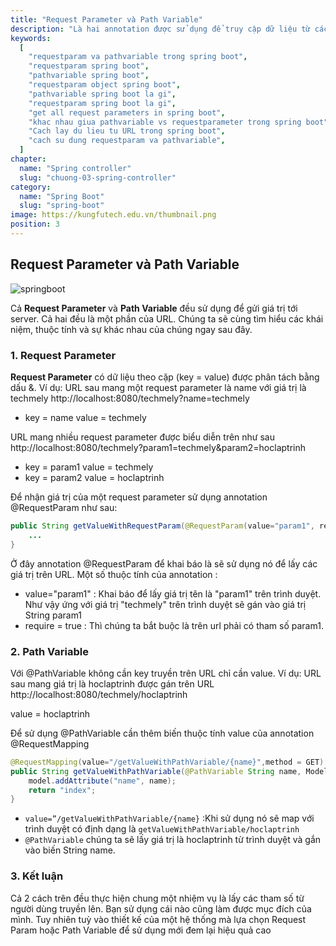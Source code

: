 ```yaml
---
title: "Request Parameter và Path Variable"
description: "Là hai annotation được sử dụng để truy cập dữ liệu từ các request. Chúng được sử dụng vào những mục đích trong những trường hợp khác nhau."
keywords:
  [
    "requestparam va pathvariable trong spring boot",
    "requestparam spring boot",
    "pathvariable spring boot",
    "requestparam object spring boot",
    "pathvariable spring boot la gi",
    "requestparam spring boot la gi",
    "get all request parameters in spring boot",
    "khac nhau giua pathvariable vs requestparameter trong spring boot",
    "Cach lay du lieu tu URL trong spring boot",
    "cach su dung requestparam va pathvariable",
  ]
chapter:
  name: "Spring controller"
  slug: "chuong-03-spring-controller"
category:
  name: "Spring Boot"
  slug: "spring-boot"
image: https://kungfutech.edu.vn/thumbnail.png
position: 3
---
```


## Request Parameter và Path Variable

![springboot](https://1.bp.blogspot.com/-OCMnQs3ddyU/XgGHSerSuXI/AAAAAAAAATQ/TjN5MUE3MRoIyhrQ0qQ_unaqbchik_QHACEwYBhgL/s1600/Screen%2BShot%2B2019-12-24%2Bat%2B10.33.44%2BAM.png)

Cả **Request Parameter** và **Path Variable** đều sử dụng để gửi giá trị tới server. Cả hai đều là một phần của URL. Chúng ta sẽ cùng tìm hiểu các khái niệm, thuộc tính và sự khác nhau của chúng ngay sau đây.

### 1. Request Parameter

**Request Parameter** có dữ liệu theo cặp (key = value) được phân tách bằng dấu &.
<content-example>Ví dụ:
URL sau mang một request parameter là name với giá trị là techmely
http://localhost:8080/techmely?name=techmely

- key = name
  value = techmely

URL mang nhiều request parameter được biểu diễn trên như sau
http://localhost:8080/techmely?param1=techmely&param2=hoclaptrinh

- key = param1
  value = techmely
- key = param2
  value = hoclaptrinh
  </content-example>

Để nhận giá trị của một request parameter sử dụng annotation @RequestParam như sau:

```java
public String getValueWithRequestParam(@RequestParam(value="param1", required=true) String param1){
    ...
}
```

Ở đây annotation @RequestParam để khai báo là sẽ sử dụng nó để lấy các giá trị trên URL.
Một số thuộc tính của annotation :

- value="param1" : Khai báo để lấy giá trị tên là "param1" trên trình duyệt. Như vậy ứng với giá trị "techmely" trên trình duyệt sẽ gán vào giá trị String param1
- require = true : Thì chúng ta bắt buộc là trên url phải có tham số param1.

### 2. Path Variable

Với @PathVariable không cần key truyền trên URL chỉ cần value.
<content-example>
Ví dụ: URL sau mang giá trị là hoclaptrinh được gán trên URL
http://localhost:8080/techmely/hoclaptrinh

value = hoclaptrinh
</content-example>

Để sử dụng @PathVariable cần thêm biến thuộc tính value của annotation @RequestMapping

```java
@RequestMapping(value="/getValueWithPathVariable/{name}",method = GET)
public String getValueWithPathVariable(@PathVariable String name, Model model){
    model.addAttribute("name", name);
    return "index";
}
```

- `value=”/getValueWithPathVariable/{name}` :Khi sử dụng nó sẽ map với trình duyệt có định dạng là `getValueWithPathVariable/hoclaptrinh`
- `@PathVariable` chúng ta sẽ lấy giá trị là hoclaptrinh từ trình duyệt và gắn vào biến String name.

### 3. Kết luận

Cả 2 cách trên đều thực hiện chung một nhiệm vụ là lấy các tham số từ người dùng truyền lên. Bạn sử dụng cái nào cũng làm được mục đích của mình. Tuy nhiên tuỳ vào thiết kế của một hệ thống mà lựa chọn Request Param hoặc Path Variable để sử dụng mới đem lại hiệu quả cao
